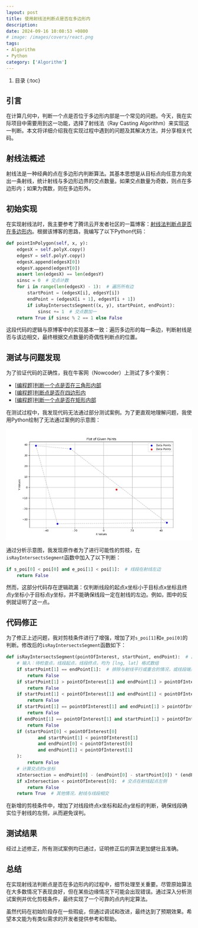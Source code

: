 ```yaml
---
layout: post
title: 使用射线法判断点是否在多边形内
description:
date: 2024-09-16 10:08:53 +0800 
# image: /images/covers/react.png
tags:
- Algorithm
- Python
category: ['Algorithm']
---
```


1. 目录
{:toc}

## 引言

在计算几何中，判断一个点是否位于多边形内部是一个常见的问题。今天，我在实际项目中需要用到这一功能，选择了射线法（Ray Casting Algorithm）来实现这一判断。本文将详细介绍我在实现过程中遇到的问题及其解决方法，并分享相关代码。

## 射线法概述

射线法是一种经典的点在多边形内判断算法。其基本思想是从目标点向任意方向发出一条射线，统计射线与多边形边界的交点数量。如果交点数量为奇数，则点在多边形内；如果为偶数，则在多边形外。

## 初始实现

在实现射线法时，我主要参考了腾讯云开发者社区的一篇博客：[射线法判断点是否在多边形内](https://cloud.tencent.com/developer/article/1515808)。根据该博客的思路，我编写了以下Python代码：

```python
def pointInPolygon(self, x, y):
    edgesX = self.polyX.copy()
    edgesY = self.polyY.copy()
    edgesX.append(edgesX[0])
    edgesY.append(edgesY[0])
    assert len(edgesX) == len(edgesY)
    sinsc = 0  # 交点计数
    for i in range(len(edgesX) - 1):  # 遍历所有边
        startPoint = (edgesX[i], edgesY[i])
        endPoint = (edgesX[i + 1], edgesY[i + 1])
        if isRayIntersectsSegment((x, y), startPoint, endPoint):
            sinsc += 1  # 交点数加一
    return True if sinsc % 2 == 1 else False
```

这段代码的逻辑与原博客中的实现基本一致：遍历多边形的每一条边，判断射线是否与该边相交，最终根据交点数量的奇偶性判断点的位置。

## 测试与问题发现

为了验证代码的正确性，我在牛客网（Nowcoder）上测试了多个案例：

- [[编程题]判断一个点是否在三角形内部](https://www.nowcoder.com/questionTerminal/f9c4290baed0406cbbe2c23dd687732c)
- [[编程题]判断点是否在四边形内](https://www.nowcoder.com/questionTerminal/fcb839e841a74daab2e442f4dba5b707)
- [[编程题]判断一个点是否在矩形内部](https://www.nowcoder.com/questionTerminal/6369cbb6898c41d0bef179a6a80f5fde)

在测试过程中，我发现代码无法通过部分测试案例。为了更直观地理解问题，我使用Python绘制了无法通过案例的示意图：

![示意图](/images/posts/image-20241112213902213.png)

通过分析示意图，我发现原作者为了进行可能性的剪枝，在`isRayIntersectsSegment`函数中加入了以下判断：

```python
if s_poi[0] < poi[0] and e_poi[1] < poi[1]:  # 线段在射线左边
    return False
```

然而，这部分代码存在逻辑疏漏：仅判断线段的起点x坐标小于目标点x坐标且终点y坐标小于目标点y坐标，并不能确保线段一定在射线的左边。例如，图中的反例就证明了这一点。

## 代码修正

为了修正上述问题，我对剪枝条件进行了增强，增加了对`s_poi[1]`和`e_poi[0]`的判断。修改后的`isRayIntersectsSegment`函数如下：

```python
def isRayIntersectsSegment(pointOfInterest, startPoint, endPoint):  # [x, y] [lng, lat]
    # 输入：待检查点，线段起点，线段终点，均为 [lng, lat] 格式数组
    if startPoint[1] == endPoint[1]:  # 排除与射线平行或重合的情况，或线段端点重合
        return False
    if startPoint[1] > pointOfInterest[1] and endPoint[1] > pointOfInterest[1]:  # 线段在射线上方
        return False
    if startPoint[1] < pointOfInterest[1] and endPoint[1] < pointOfInterest[1]:  # 线段在射线下方
        return False
    if startPoint[1] == pointOfInterest[1] and endPoint[1] > pointOfInterest[1]:  # 交点在起点对应的下端点
        return False
    if endPoint[1] == pointOfInterest[1] and startPoint[1] > pointOfInterest[1]:  # 交点在终点对应的下端点
        return False
    if (startPoint[0] < pointOfInterest[0]
            and startPoint[1] < pointOfInterest[1]
            and endPoint[0] < pointOfInterest[0]
            and endPoint[1] < pointOfInterest[1]
    ):
        return False
    # 计算交点的x坐标
    xIntersection = endPoint[0] - (endPoint[0] - startPoint[0]) * (endPoint[1] - pointOfInterest[1]) / (endPoint[1] - startPoint[1])
    if xIntersection < pointOfInterest[0]:  # 交点在射线起点左侧
        return False
    return True  # 其他情况，射线与线段相交
```

在新增的剪枝条件中，增加了对线段终点x坐标和起点y坐标的判断，确保线段确实位于射线的左侧，从而避免误判。

## 测试结果

经过上述修正，所有测试案例均已通过，证明修正后的算法更加健壮且准确。

## 总结

在实现射线法判断点是否在多边形内的过程中，细节处理至关重要。尽管原始算法在大多数情况下表现良好，但在某些边缘情况下可能会出现错误。通过深入分析测试案例并优化剪枝条件，最终实现了一个可靠的点内判定算法。

虽然代码在初始阶段存在一些瑕疵，但通过调试和改进，最终达到了预期效果。希望本文能为有类似需求的开发者提供参考和帮助。